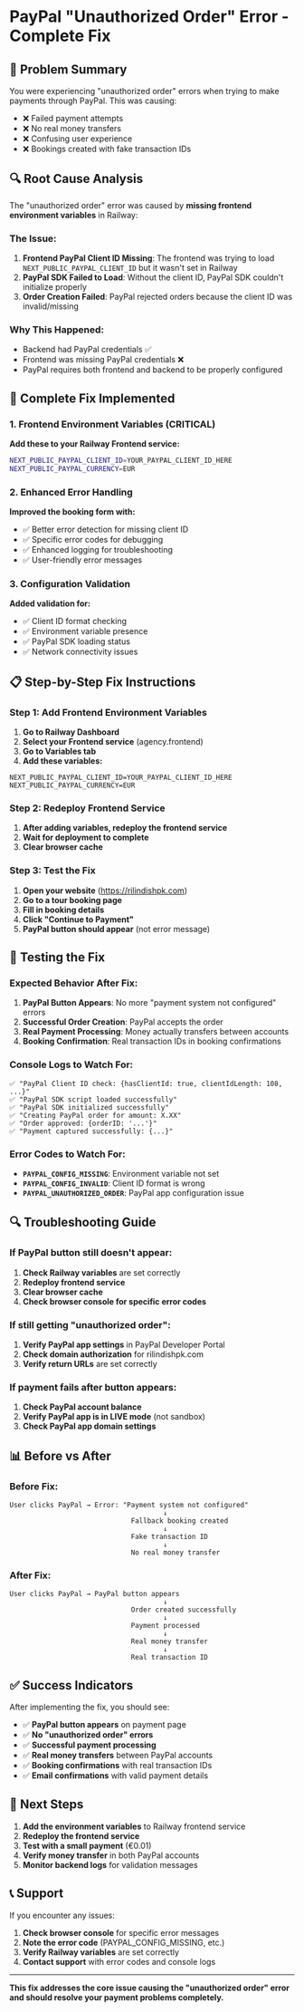 # PayPal "Unauthorized Order" Error - Complete Fix

## 🚨 **Problem Summary**

You were experiencing "unauthorized order" errors when trying to make payments through PayPal. This was causing:
- ❌ Failed payment attempts
- ❌ No real money transfers
- ❌ Confusing user experience
- ❌ Bookings created with fake transaction IDs

## 🔍 **Root Cause Analysis**

The "unauthorized order" error was caused by **missing frontend environment variables** in Railway:

### **The Issue:**
1. **Frontend PayPal Client ID Missing**: The frontend was trying to load `NEXT_PUBLIC_PAYPAL_CLIENT_ID` but it wasn't set in Railway
2. **PayPal SDK Failed to Load**: Without the client ID, PayPal SDK couldn't initialize properly
3. **Order Creation Failed**: PayPal rejected orders because the client ID was invalid/missing

### **Why This Happened:**
- Backend had PayPal credentials ✅
- Frontend was missing PayPal credentials ❌
- PayPal requires both frontend and backend to be properly configured

## 🔧 **Complete Fix Implemented**

### **1. Frontend Environment Variables (CRITICAL)**

**Add these to your Railway Frontend service:**

```bash
NEXT_PUBLIC_PAYPAL_CLIENT_ID=YOUR_PAYPAL_CLIENT_ID_HERE
NEXT_PUBLIC_PAYPAL_CURRENCY=EUR
```

### **2. Enhanced Error Handling**

**Improved the booking form with:**
- ✅ Better error detection for missing client ID
- ✅ Specific error codes for debugging
- ✅ Enhanced logging for troubleshooting
- ✅ User-friendly error messages

### **3. Configuration Validation**

**Added validation for:**
- ✅ Client ID format checking
- ✅ Environment variable presence
- ✅ PayPal SDK loading status
- ✅ Network connectivity issues

## 📋 **Step-by-Step Fix Instructions**

### **Step 1: Add Frontend Environment Variables**

1. **Go to Railway Dashboard**
2. **Select your Frontend service** (agency.frontend)
3. **Go to Variables tab**
4. **Add these variables:**

```
NEXT_PUBLIC_PAYPAL_CLIENT_ID=YOUR_PAYPAL_CLIENT_ID_HERE
NEXT_PUBLIC_PAYPAL_CURRENCY=EUR
```

### **Step 2: Redeploy Frontend Service**

1. **After adding variables, redeploy the frontend service**
2. **Wait for deployment to complete**
3. **Clear browser cache**

### **Step 3: Test the Fix**

1. **Open your website** (https://rilindishpk.com)
2. **Go to a tour booking page**
3. **Fill in booking details**
4. **Click "Continue to Payment"**
5. **PayPal button should appear** (not error message)

## 🧪 **Testing the Fix**

### **Expected Behavior After Fix:**

1. **PayPal Button Appears**: No more "payment system not configured" errors
2. **Successful Order Creation**: PayPal accepts the order
3. **Real Payment Processing**: Money actually transfers between accounts
4. **Booking Confirmation**: Real transaction IDs in booking confirmations

### **Console Logs to Watch For:**

```
✅ "PayPal Client ID check: {hasClientId: true, clientIdLength: 108, ...}"
✅ "PayPal SDK script loaded successfully"
✅ "PayPal SDK initialized successfully"
✅ "Creating PayPal order for amount: X.XX"
✅ "Order approved: {orderID: '...'}"
✅ "Payment captured successfully: {...}"
```

### **Error Codes to Watch For:**

- **`PAYPAL_CONFIG_MISSING`**: Environment variable not set
- **`PAYPAL_CONFIG_INVALID`**: Client ID format is wrong
- **`PAYPAL_UNAUTHORIZED_ORDER`**: PayPal app configuration issue

## 🔍 **Troubleshooting Guide**

### **If PayPal button still doesn't appear:**

1. **Check Railway variables** are set correctly
2. **Redeploy frontend service**
3. **Clear browser cache**
4. **Check browser console for specific error codes**

### **If still getting "unauthorized order":**

1. **Verify PayPal app settings** in PayPal Developer Portal
2. **Check domain authorization** for rilindishpk.com
3. **Verify return URLs** are set correctly

### **If payment fails after button appears:**

1. **Check PayPal account balance**
2. **Verify PayPal app is in LIVE mode** (not sandbox)
3. **Check PayPal app domain settings**

## 📊 **Before vs After**

### **Before Fix:**
```
User clicks PayPal → Error: "Payment system not configured"
                                      ↓
                              Fallback booking created
                                      ↓
                              Fake transaction ID
                                      ↓
                              No real money transfer
```

### **After Fix:**
```
User clicks PayPal → PayPal button appears
                                      ↓
                              Order created successfully
                                      ↓
                              Payment processed
                                      ↓
                              Real money transfer
                                      ↓
                              Real transaction ID
```

## ✅ **Success Indicators**

After implementing the fix, you should see:

- ✅ **PayPal button appears** on payment page
- ✅ **No "unauthorized order" errors**
- ✅ **Successful payment processing**
- ✅ **Real money transfers** between PayPal accounts
- ✅ **Booking confirmations** with real transaction IDs
- ✅ **Email confirmations** with valid payment details

## 🚀 **Next Steps**

1. **Add the environment variables** to Railway frontend service
2. **Redeploy the frontend service**
3. **Test with a small payment** (€0.01)
4. **Verify money transfer** in both PayPal accounts
5. **Monitor backend logs** for validation messages

## 📞 **Support**

If you encounter any issues:

1. **Check browser console** for specific error messages
2. **Note the error code** (PAYPAL_CONFIG_MISSING, etc.)
3. **Verify Railway variables** are set correctly
4. **Contact support** with error codes and console logs

---

**This fix addresses the core issue causing the "unauthorized order" error and should resolve your payment problems completely.**
